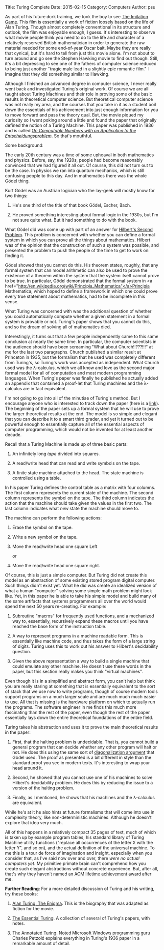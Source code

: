 Title: Turing Complete
Date: 2015-02-15
Category: Computers
Author: psu

As part of his future dork training, we took the boy to see <a href="http://www.imdb.com/title/tt2084970/">The Imitation Game</a>. This film is essentially a work of fiction loosely based on the life of Alan Turing. Though almost completely conventional in its structure and outlook, the film was enjoyable enough, I guess. It's interesting to observe what movie people think you need to do to the life and character of a relatively reserved British mathematician in order to generate the raw material needed for some end-of-year Oscar bait. Maybe they are really that cynical, but it's hard to tell from just this movie alone. I'm not about to turn around and go see the Stephen Hawking movie to find out though. Still, it's a bit depressing to see one of the fathers of computer science reduced to being just another "tragic male lead in a slightly epic romantic film." I imagine that they did something similar to Hawking. 

Although I finished an advanced degree in computer science, I never really went back and investigated Turing's original work. Of course we are all taught about Turing Machines and their role in proving some of the basic results in theoretical computer science. But theoretical computer science was not really my area, and the courses that you take in it as a student boil down the essentials of his achievement into just enough information for you to move forward and pass the theory qual. But, the movie piqued my curiosity so I went poking around a little and found the paper that originally defined the notion of a Turing Machine. This paper was published in 1936 and is called <a href="http://www.cs.virginia.edu/~robins/Turing_Paper_1936.pdf">*On Computable Numbers with an Application to the Entscheidungsproblem*</a>. So that's mouthful.

Some background:

The early 20th century was a time of some upheaval in both mathematics and physics. Before, say, the 1920s, people had become reasonably convinced that we had figured it all out. Of course, this did not turn out to be the case. In physics we ran into quantum mechanics, which is still confusing people to this day. And in mathematics there was the whole Gödel thing.

<a hrf="http://en.wikipedia.org/wiki/Kurt_Gödel">Kurt Gödel</a> was an Austrian logician who the lay-geek will mostly know for two things:

1. He's one third of the title of that book Gödel, Escher, Bach.

2. He proved something interesting about formal logic in the 1930s, but I'm not sure quite what. But it had something to do with the book.

What Gödel did was come up with part of an answer for <a href="http://en.wikipedia.org/wiki/Hilbert%27s_second_problem">Hilbert's Second Problem</a>. This problem is concerned with whether you can define a formal system in which you can prove all the things about mathematics. Hilbert was of the opinion that the construction of such a system was possible, and presented the problem to push the people of the time to get to work on finding it.

Gödel showed that you cannot do this. His theorem states, roughly, that any formal system that can model arithmetic can also be used to prove the existence of a theorem within the system that the system itself cannot prove to be true. In particular, Gödel demonstrated that the formal system in <a href="http://en.wikipedia.org/wiki/Principia_Mathematica"</a>Principia Mathematica</a>, which hoped to define a framework in which one could prove every true statement about mathematics, had to be incomplete in this sense.

What Turing was concerned with was the additional question of whether you could automatically compute whether a given statement in a formal system is provable or not. Turing's paper shows that you cannot do this, and so the dream of solving all of mathematics died.

Interestingly, it turns out that a few people independently came to this same conclusion at nearly the same time. In particular, the computer scientists in the audience should have been screaming "What about Church!!???!!!" at me for the last two paragraphs. Church published a similar result at Princeton in 1935, but the formalism that he used was completely different from Turing's, so Turing's work was accepted as independent. What Church used was the &#955;-calculus, which we all know and love as the second major formal model for all of computation and most modern programming languages. When Turing's paper was finally he published he actually added an appendix that contained a proof-let that Turing machines and the &#955;-calculus are in fact equivalent.

I'm not going to go into all of the minutiae of Turing's method. But I encourage anyone who is interested to track down the paper (here is a <a href="http://www.cs.virginia.edu/~robins/Turing_Paper_1936.pdf">link</a>). The beginning of the paper sets up a formal system that he will use to prove the larger theoretical results at the end. The model is so simple and elegant that you can describe it to a smart third grader, and yet it turned out to be powerful enough to essentially capture all of the essential aspects of computer programming, which would not be invented for at least another decade.

Recall that a Turing Machine is made up of three basic parts:

1. An infinitely long *tape* divided into squares.

2. A read/write head that can read and write symbols on the tape.

3. A finite state machine attached to the head. The state machine is controlled using a table.

In his paper Turing defines the control table as a matrix with four columns. The first column represents the current state of the machine. The second column represents the symbol on the tape. The third column indicates the action that the machine should take given the values in the first two. The last column indicates what *new* state the machine should move to.

The machine can perform the following actions:

1. Erase the symbol on the tape.

2. Write a new symbol on the tape.

3. Move the read/write head one square Left

	or

4. Move the read/write head one square right.

Of course, this is just a simple computer. But Turing did not create this model as an abstraction of some existing stored program digital computer. Such things didn't exist yet. What he did was create an idealized version of what a human "computer" solving some simple math problem might look like. Yet, in this paper he is able to take his simple model and build many of the same artifacts that systems programmers all over the world would spend the next 50 years re-creating. For example:

1. Subroutine "macros" for frequently used functions, and a mechanized way to, essentially, recursively expand these macros until you have reached the base form of the instruction table.

2. A way to represent programs in a machine readable form. This is essentially like machine code, and thus takes the form of a large string of digits. Turing uses this to work out his answer to Hilbert's decidability question.  

3. Given the above representation a way to build a single machine that could emulate any other machine. He doesn't use these words in the paper, but this section really makes you think "virtual machines".

Even though it is in a simplified and abstract form, you can't help but think you are really staring at something that is essentially equivalent to the sort of stack that we use now to write programs, though of course modern tools support programs on a much larger scale and are much much much easier to use. All that is missing is the hardware platform on which to actually run the programs. The software engineer in me finds this much more fascinating than the rest of the paper, even though the rest of the paper essentially lays down the entire theoretical foundations of the entire field.

Turing takes his abstraction and uses it to prove the main theoretical results in the paper:

1. First, that the halting problem is undecidable. That is, you cannot build a general program that can decide whether any other program will halt or not. He does this using the same sort of <a href="http://en.wikipedia.org/wiki/Cantor%27s_diagonal_argument">diagonalization argument</a> that Gödel used. The proof as presented is a bit different in style than the standard proof you see in modern texts. It's interesting to wrap your head around it.

2. Second, he showed that you cannot use one of his machines to solve Hilbert's decidability problem. He does this by reducing the issue to a version of the halting problem.

3. Finally, as I mentioned, he shows that his machines and the &#955;-calculus are equivalent.

While he's at it he also hints at future formalisms that will come into use in complexity theory, like non-deterministic machines. Although he doesn't explore that idea very much.

All of this happens in a relatively compact 35 pages of text, much of which is taken up by example program tables, his standard library of Turing Machine utility functions ("replace all occurrences of the letter X with the letter Y", and so on), and the actual definition of the universal machine. To me this is a tour de force of imagination and insight, especially when you consider that, as I've said now over and over, there *were no actual computers yet*. My primitive primate brain can't comprehend how you create such elegant abstractions without concrete experience. But, after all, that's why they haven't named an <a href="http://amturing.acm.org/byyear.cfm">ACM lifetime achievement award</a> after me.

**Further Reading**: For a more detailed discussion of Turing and his writing, try these books:

1. <a href="http://www.amazon.com/Alan-Turing-Enigma-Inspired-Imitation/dp/069116472X/">Alan Turing: The Enigma</a>. This is the biography that was adapted as fiction for the movie.

2. <a href="http://www.amazon.com/Essential-Turing-Philosophy-Artificial-Intelligence/dp/0198250800/">The Essential Turing</a>. A collection of several of Turing's papers, with notes.

3. <a href="http://www.amazon.com/Annotated-Turing-Through-Historic-Computability/dp/0470229055/">The Annotated Turing</a>. Noted Microsoft Windows programming guru Charles Petzold explains everything in Turing's 1936 paper in a remarkable amount of detail.